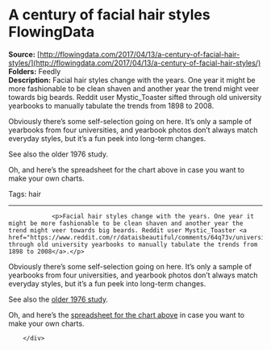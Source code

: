 # A century of facial hair styles FlowingData

**Source:** [http://flowingdata.com/2017/04/13/a-century-of-facial-hair-styles/](http://flowingdata.com/2017/04/13/a-century-of-facial-hair-styles/)  
**Folders:** Feedly  
**Description:** Facial hair styles change with the years. One year it might be more fashionable to be clean shaven and another year the trend might veer towards big beards. Reddit user Mystic_Toaster sifted through old university yearbooks to manually tabulate the trends from 1898 to 2008.

Obviously there’s some self-selection going on here. It’s only a sample of yearbooks from four universities, and yearbook photos don’t always match everyday styles, but it’s a fun peek into long-term changes.

See also the older 1976 study.

Oh, and here’s the spreadsheet for the chart above in case you want to make your own charts.

Tags: hair

---

<div>
                                    
                <p>Facial hair styles change with the years. One year it might be more fashionable to be clean shaven and another year the trend might veer towards big beards. Reddit user Mystic_Toaster <a href="https://www.reddit.com/r/dataisbeautiful/comments/64q73v/university_graduate_facial_hair_styles_18982008_oc/">sifted through old university yearbooks to manually tabulate the trends from 1898 to 2008</a>.</p>
<p>Obviously there’s some self-selection going on here. It’s only a sample of yearbooks from four universities, and yearbook photos don’t always match everyday styles, but it’s a fun peek into long-term changes.</p>
<p>See also the <a href="https://flowingdata.com/2014/01/08/facial-hair-trends-over-time/">older 1976 study</a>.</p>
<p>Oh, and here’s the <a href="https://docs.google.com/spreadsheets/d/14hgOhTHb5caVmmLwq859U22BlsIBeQyGPV1yAJ74Xms/edit#gid=0">spreadsheet for the chart above</a> in case you want to make your own charts.</p>
                
                
                                        
            
        </div>
        
        
                